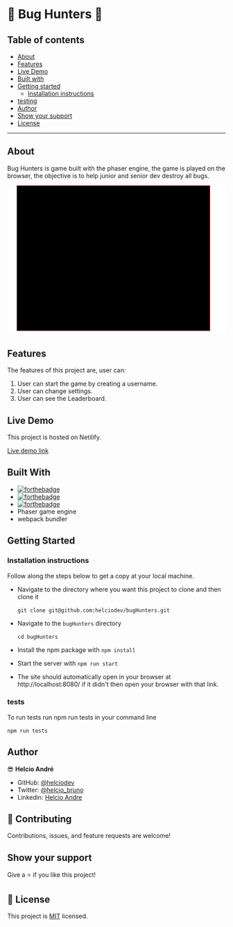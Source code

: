 # 🐛 Bug Hunters 🐞

## Table of contents

- [About](#about)
- [Features](#features)
- [Live Demo](#live-demo)
- [Built with](#built-with)
- [Getting started](#getting-started)
  - [Installation instructions](#installation-instructions)
- [testing](#tests)
- [Author](#author)
- [Show your support](#show-your-support)
- [License](#-license)

---

## About

Bug Hunters is game built with the phaser engine, the game is played on the browser, the objective is to help junior and senior dev destroy all bugs.

![Screenshot-main-page](src/assets/bugHunter.gif)

## Features

The features of this project are, user can:

1. User can start the game by creating a username.
2. User can change settings.
3. User can see the Leaderboard.

## Live Demo

This project is hosted on Netilify.

[Live demo link](https://bughunters.netlify.app/)

## Built With

- [![forthebadge](https://forthebadge.com/images/badges/made-with-javascript.svg)](https://forthebadge.com)
- [![forthebadge](https://forthebadge.com/images/badges/uses-html.svg)](https://forthebadge.com)
- [![forthebadge](https://forthebadge.com/images/badges/uses-css.svg)](https://forthebadge.com)
- Phaser game engine
- webpack bundler

## Getting Started

### Installation instructions

Follow along the steps below to get a copy at your local machine.

- Navigate to the directory where you want this project to clone and then clone it

  ```
  git clone git@github.com:helciodev/bugHunters.git
  ```

- Navigate to the `bugHunters` directory

  ```
  cd bugHunters
  ```

- Install the npm package with `npm install`
- Start the server with `npm run start`
- The site should automatically open in your browser at http://localhost:8080/ if it didn't then open your browser with that link.

### tests
 To run tests run npm run tests in your command line
  ``` 
  npm run tests
   ```
## Author

😎 **Helcio André**

- GitHub: [@helciodev](https://github.com/helciodev)
- Twitter: [@helcio_bruno](https://twitter.com/helcio_bruno)
- Linkedin: [Helcio Andre](https://www.linkedin.com/in/helcio-andre/)

## 🤝 Contributing

Contributions, issues, and feature requests are welcome!

## Show your support

Give a ⭐️ if you like this project!

## 📝 License

This project is [MIT](./LICENSE) licensed.
